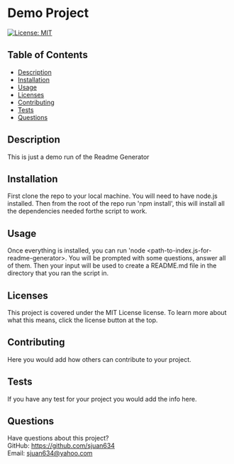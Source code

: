 # Demo Project

[![License: MIT](https://img.shields.io/badge/License-MIT-yellow.svg)](https://opensource.org/licenses/MIT)

## Table of Contents
  * [Description](#description)
  * [Installation](#installation)
  * [Usage](#usage)
  * [Licenses](#licenses)
  * [Contributing](#contributing)
  * [Tests](#tests)
  * [Questions](#questions)
  
## Description
This is just a demo run of the Readme Generator

## Installation
First clone the repo to your local machine. You will need to have node.js installed. Then from the root of the repo run 'npm install', this will install all the dependencies needed forthe script to work.

## Usage
Once everything is installed, you can run 'node <path-to-index.js-for-readme-generator>. You will be prompted with some questions, answer all of them. Then your input will be used to create a README.md file in the directory that you ran the script in.

## Licenses
This project is covered under the MIT License license. To learn more about what this means, click the license button at the top.

## Contributing
Here you would add how others can contribute to your project.

## Tests
If you have any test for your project you would add the info here.

## Questions
Have questions about this project?  
GitHub: https://github.com/sjuan634  
Email: sjuan634@yahoo.com

